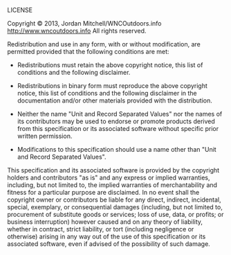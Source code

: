 LICENSE

Copyright © 2013, Jordan Mitchell/WNCOutdoors.info
http://www.wncoutdoors.info
All rights reserved.

Redistribution and use in any form, with or without modification, are permitted provided that the following conditions
are met:

- Redistributions must retain the above copyright notice, this list of conditions and the following disclaimer.

- Redistributions in binary form must reproduce the above copyright notice, this list of conditions and the following
disclaimer in the documentation and/or other materials provided with the distribution.

- Neither the name "Unit and Record Separated Values" nor the names of its contributors may be used to endorse or promote
products derived from this specification or its associated software without specific prior written permission.

- Modifications to this specification should use a name other than "Unit and Record Separated Values".

This specification and its associated software is provided by the copyright holders and contributors "as is" and any
express or implied warranties, including, but not limited to, the implied warranties of merchantability and fitness for a
particular purpose are disclaimed. In no event shall the copyright owner or contributors be liable for any direct,
indirect, incidental, special, exemplary, or consequential damages (including, but not limited to, procurement of
substitute goods or services; loss of use, data, or profits; or business interruption) however caused and on any theory
of liability, whether in contract, strict liability, or tort (including negligence or otherwise) arising in any way out
of the use of this specification or its associated software, even if advised of the possibility of such damage.
